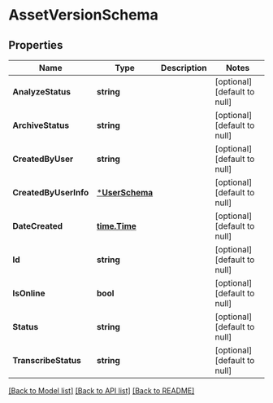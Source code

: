 # AssetVersionSchema

## Properties
Name | Type | Description | Notes
------------ | ------------- | ------------- | -------------
**AnalyzeStatus** | **string** |  | [optional] [default to null]
**ArchiveStatus** | **string** |  | [optional] [default to null]
**CreatedByUser** | **string** |  | [optional] [default to null]
**CreatedByUserInfo** | [***UserSchema**](UserSchema.md) |  | [optional] [default to null]
**DateCreated** | [**time.Time**](time.Time.md) |  | [optional] [default to null]
**Id** | **string** |  | [optional] [default to null]
**IsOnline** | **bool** |  | [optional] [default to null]
**Status** | **string** |  | [optional] [default to null]
**TranscribeStatus** | **string** |  | [optional] [default to null]

[[Back to Model list]](../README.md#documentation-for-models) [[Back to API list]](../README.md#documentation-for-api-endpoints) [[Back to README]](../README.md)



